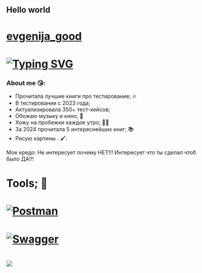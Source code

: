 ## Hello world
# [evgenija_good](https://github.com/evgenija_good/evgenija_good/blob/main/assets/video.gif)
# [![Typing SVG](https://readme-typing-svg.demolab.com?font=Fira+Code&pause=1000&color=EE8838&width=435&lines=I'm+QA+Engeneer+(manual))](https://git.io/typing-svg)
### About me 😘:
- Прочитала лучшие книги про тестирование; :fire:
- В тестировании с 2023 года;
- Актуализировала 350+ тест-кейсов;
- Обожаю музыку и кино; :musical_note:
- Хожу на пробежки каждое утро; 🏃‍♀️
- За 2024 прочитала 5 интереснейших книг; 📚
- Рисую картины . 🖌️:

Мое кредо: Не интересует почему НЕТ!!! Интересует что ты сделал чтоб было ДА!!!

# Tools; 🧰

# [![Postman](https://img.shields.io/badge/-Postman-000010?style=for-the-badge&logo=postman)](https://www.postman.com)
# [![Swagger](https://img.shields.io/badge/-Swagger-000010?style=for-the-badge&logo=Swagger)](https://www.Swagger.com)

# ![](https://github-readme-stats.vercel.app/api?username=anuraghazra&show_icons=true&theme=radical)
